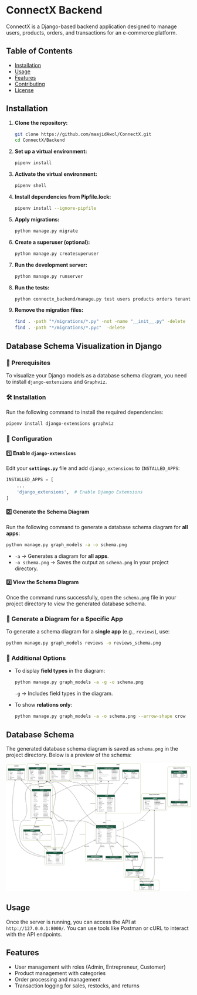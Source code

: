 # ConnectX Backend

ConnectX is a Django-based backend application designed to manage users, products, orders, and transactions for an e-commerce platform.

## Table of Contents

- [Installation](#installation)
- [Usage](#usage)
- [Features](#features)
- [Contributing](#contributing)
- [License](#license)

## Installation

1. **Clone the repository:**
   ```bash
   git clone https://github.com/maajidAwol/ConnectX.git
   cd ConnectX/Backend
   ```

2. **Set up a virtual environment:**
   ```bash
   pipenv install
   ```

3. **Activate the virtual environment:**
   ```bash
   pipenv shell
   ```

4. **Install dependencies from Pipfile.lock:**
   ```bash
   pipenv install --ignore-pipfile
   ```

5. **Apply migrations:**
   ```bash
   python manage.py migrate
   ```

6. **Create a superuser (optional):**
   ```bash
   python manage.py createsuperuser
   ```

7. **Run the development server:**
   ```bash
   python manage.py runserver
   ```

8. **Run the tests:**
   ```bash
   python connectx_backend/manage.py test users products orders tenants categories payments shipping analytics reviews --noinput
   ```
9. **Remove the migration files:**
   ```bash
   find . -path "*/migrations/*.py" -not -name "__init__.py" -delete
   find . -path "*/migrations/*.pyc"  -delete
   ```
## Database Schema Visualization in Django

### 📌 Prerequisites
To visualize your Django models as a database schema diagram, you need to install `django-extensions` and `Graphviz`.

### 🛠 Installation
Run the following command to install the required dependencies:

```bash
pipenv install django-extensions graphviz
```

### 🔧 Configuration

#### 1️⃣ Enable `django-extensions`
Edit your **`settings.py`** file and add `django_extensions` to `INSTALLED_APPS`:

```python
INSTALLED_APPS = [
    ...
    'django_extensions',  # Enable Django Extensions
]
```

#### 2️⃣ Generate the Schema Diagram
Run the following command to generate a database schema diagram for **all apps**:

```bash
python manage.py graph_models -a -o schema.png
```

- `-a` → Generates a diagram for **all apps**.
- `-o schema.png` → Saves the output as `schema.png` in your project directory.

#### 3️⃣ View the Schema Diagram
Once the command runs successfully, open the `schema.png` file in your project directory to view the generated database schema.

### 🎯 Generate a Diagram for a Specific App
To generate a schema diagram for a **single app** (e.g., `reviews`), use:

```bash
python manage.py graph_models reviews -o reviews_schema.png
```

### 🚀 Additional Options
- To display **field types** in the diagram:

  ```bash
  python manage.py graph_models -a -g -o schema.png
  ```
  
  `-g` → Includes field types in the diagram.

- To show **relations only**:

  ```bash
  python manage.py graph_models -a -o schema.png --arrow-shape crow
  ```
## Database Schema

The generated database schema diagram is saved as `schema.png` in the project directory. Below is a preview of the schema:

![Database Schema](schema.png)
## Usage

Once the server is running, you can access the API at `http://127.0.0.1:8000/`. You can use tools like Postman or cURL to interact with the API endpoints.

## Features

- User management with roles (Admin, Entrepreneur, Customer)
- Product management with categories
- Order processing and management
- Transaction logging for sales, restocks, and returns